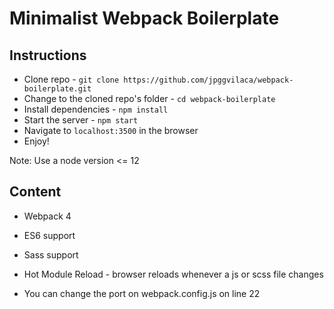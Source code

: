 # Minimalist Webpack Boilerplate

## Instructions

- Clone repo - `git clone https://github.com/jpggvilaca/webpack-boilerplate.git`
- Change to the cloned repo's folder - `cd webpack-boilerplate`
- Install dependencies - `npm install`
- Start the server - `npm start`
- Navigate to `localhost:3500` in the browser
- Enjoy!

Note: Use a node version <= 12

## Content

- Webpack 4
- ES6 support
- Sass support
- Hot Module Reload - browser reloads whenever a js or scss file changes

- You can change the port on webpack.config.js on line 22
